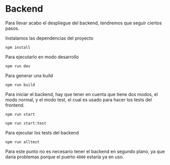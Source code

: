# Backend
Para llevar acabo el despliegue del backend, tendremos que seguir ciertos pasos.

Instalamos las dependencias del proyecto
```
npm install
```

Para ejecutarlo en modo desarrollo
```
npm run dev
```

Para generar una build
```
npm run build
```

Para iniciar el backend, hay que tener en cuenta que tiene dos modos, el modo normal, y el modo test, el cual es usado para hacer los tests del frontend.
```
npm run start

npm run start:test
```

Para ejecutar los tests del backend
```
npm run alltest
```
Para este punto no es necesario tener el backend en segundo plano, ya que daría problemas porque el puerto `4000` estaría ya en uso.